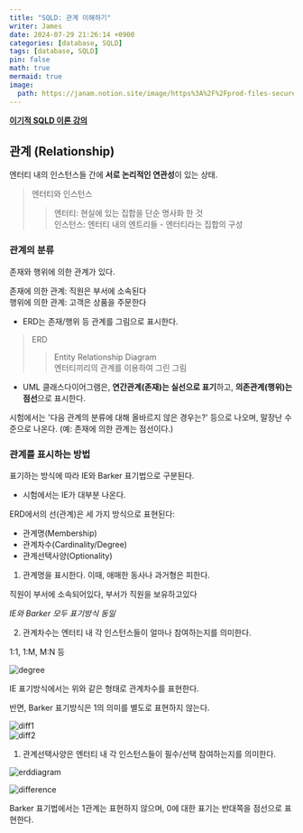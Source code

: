 ```yaml
---
title: "SQLD: 관계 이해하기"
writer: James
date: 2024-07-29 21:26:14 +0900
categories: [database, SQLD]
tags: [database, SQLD]
pin: false
math: true
mermaid: true
image:
  path: https://janam.notion.site/image/https%3A%2F%2Fprod-files-secure.s3.us-west-2.amazonaws.com%2Fd6bf389f-51e5-4356-b4a7-6b4bd35c1d89%2Fdc53bd14-688b-4c51-83c3-f7ad6f2db4b0%2FUntitled.png?table=block&id=712a5cdc-4f2c-4a1b-a0b3-8c60419da21f&spaceId=d6bf389f-51e5-4356-b4a7-6b4bd35c1d89&width=930&userId=&cache=v2
---
```


[**이기적 SQLD 이론 강의**](https://www.youtube.com/watch?v=64c0BgeCLAY&t=1s)  

## 관계 (Relationship)  

엔터티 내의 인스턴스들 간에 **서로 논리적인 연관성**이 있는 상태.

> 엔터티와 인스턴스   
>> 엔터티: 현실에 있는 집합을 단순 명사화 한 것  
>> 인스턴스: 엔터티 내의 엔트리들 - 엔터티라는 집합의 구성  

### 관계의 분류  

존재와 행위에 의한 관계가 있다.  

존재에 의한 관계: 직원은 부서에 소속된다  
행위에 의한 관계: 고객은 상품을 주문한다  

- ERD는 존재/행위 등 관계를 그림으로 표시한다. 

> ERD  
>> Entity Relationship Diagram  
>> 엔터티끼리의 관계를 이용하여 그린 그림  

- UML 클래스다이어그램은, **연간관계(존재)는 실선으로 표기**하고, **의존관계(행위)는 점선**으로 표시한다.  

시험에서는 '다음 관계의 분류에 대해 올바르지 않은 경우는?' 등으로 나오며, 말장난 수준으로 나온다. (예: 존재에 의한 관계는 점선이다.)  

### 관계를 표시하는 방법  

표기하는 방식에 따라 IE와 Barker 표기법으로 구분된다.  
- 시험에서는 IE가 대부분 나온다.  

ERD에서의 선(관계)은 세 가지 방식으로 표현된다:  

- 관계명(Membership)
- 관계차수(Cardinality/Degree)
- 관계선택사양(Optionality)  

1. 관계명을 표시한다. 이때, 애매한 동사나 과거형은 피한다.  

직원이 부서에 소속되어있다, 부서가 직원을 보유하고있다  

*IE와 Barker 모두 표기방식 동일*  

2. 관계차수는 엔터티 내 각 인스턴스들이 얼마나 참여하는지를 의미한다.  

1:1, 1:M, M:N 등  

![degree](https://mblogthumb-phinf.pstatic.net/MjAxODExMTlfMjE3/MDAxNTQyNjM4Mjk2MDg4.EmvBgBtbc0lT4BZPnZ8uxsXUAB0g2w1ywkkf8hCS8C0g.zuCjeQTS814lsqwUfglO2XPR0RePTEzi9tCvK7hu2wwg.PNG.qbxlvnf11/ERD-Notation.PNG?type=w800)   

IE 표기방식에서는 위와 같은 형태로 관계차수를 표현한다. 

반면, Barker 표기방식은 1의 의미를 별도로 표현하지 않는다.  

![diff1](https://velog.velcdn.com/images/mjieun/post/fad96a6f-f246-41a1-b7a3-781df8fde6e4/image.png)    
![diff2](https://velog.velcdn.com/images/mjieun/post/4f2665e3-1e4b-47c9-959a-0cdd0d82672a/image.png)  

1. 관계선택사양은 엔터티 내 각 인스턴스들이 필수/선택 참여하는지를 의미한다.  

![erddiagram](https://janam.notion.site/image/https%3A%2F%2Fprod-files-secure.s3.us-west-2.amazonaws.com%2Fd6bf389f-51e5-4356-b4a7-6b4bd35c1d89%2Fdc53bd14-688b-4c51-83c3-f7ad6f2db4b0%2FUntitled.png?table=block&id=712a5cdc-4f2c-4a1b-a0b3-8c60419da21f&spaceId=d6bf389f-51e5-4356-b4a7-6b4bd35c1d89&width=930&userId=&cache=v2)  

![difference](https://janam.notion.site/image/https%3A%2F%2Fprod-files-secure.s3.us-west-2.amazonaws.com%2Fd6bf389f-51e5-4356-b4a7-6b4bd35c1d89%2Fec9807a9-0883-4e1c-9089-f242d2e35dc1%2FUntitled.png?table=block&id=42061f47-feb2-4cab-8886-93a8bd482a50&spaceId=d6bf389f-51e5-4356-b4a7-6b4bd35c1d89&width=2000&userId=&cache=v2)  

Barker 표기법에서는 1관계는 표현하지 않으며, 0에 대한 표기는 반대쪽을 점선으로 표현한다.   





